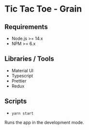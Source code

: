# Tic Tac Toe - Grain

## Requirements

- Node.js >= 14.x
- NPM >= 6.x

## Libraries / Tools

- Material UI
- Typescript
- Prettier
- Redux

## Scripts

- `yarn start`

Runs the app in the development mode.
